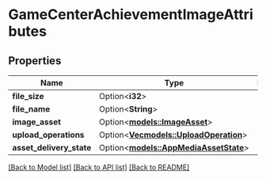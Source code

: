 # GameCenterAchievementImageAttributes

## Properties

Name | Type | Description | Notes
------------ | ------------- | ------------- | -------------
**file_size** | Option<**i32**> |  | [optional]
**file_name** | Option<**String**> |  | [optional]
**image_asset** | Option<[**models::ImageAsset**](ImageAsset.md)> |  | [optional]
**upload_operations** | Option<[**Vec<models::UploadOperation>**](UploadOperation.md)> |  | [optional]
**asset_delivery_state** | Option<[**models::AppMediaAssetState**](AppMediaAssetState.md)> |  | [optional]

[[Back to Model list]](../README.md#documentation-for-models) [[Back to API list]](../README.md#documentation-for-api-endpoints) [[Back to README]](../README.md)


